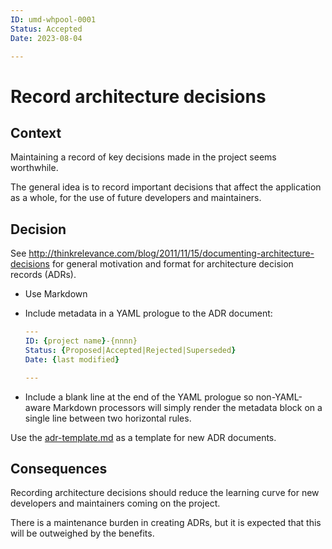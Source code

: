 ```yaml
---
ID: umd-whpool-0001
Status: Accepted
Date: 2023-08-04

---
```

# Record architecture decisions

## Context

Maintaining a record of key decisions made in the project seems worthwhile.

The general idea is to record important decisions that affect the application
as a whole, for the use of future developers and maintainers.

## Decision

See <http://thinkrelevance.com/blog/2011/11/15/documenting-architecture-decisions>
for general motivation and format for architecture decision records (ADRs).

- Use Markdown
- Include metadata in a YAML prologue to the ADR document:

  ```yaml
  ---
  ID: {project name}-{nnnn}
  Status: {Proposed|Accepted|Rejected|Superseded}
  Date: {last modified}
  
  ---
  ```

- Include a blank line at the end of the YAML prologue so non-YAML-aware
  Markdown processors will simply render the metadata block on a single
  line between two horizontal rules.

Use the [adr-template.md](adr-template.md) as a template for new ADR
documents.

## Consequences

Recording architecture decisions should reduce the learning curve for new
developers and maintainers coming on the project.

There is a maintenance burden in creating ADRs, but it is expected that this
will be outweighed by the benefits.
